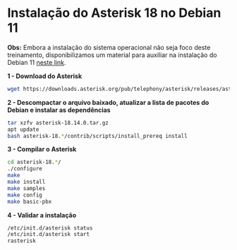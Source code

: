 # Instalação do Asterisk 18 no Debian 11

**Obs:** Embora a instalação do sistema operacional não seja foco deste treinamento, disponibilizamos um material para auxiliar na instalação do Debian 11 [neste link](https://github.com/beneditomarques/basic-asterisk-training/blob/main/instalacao-do-debian-11/Instalacao.md).

**1 - Download do Asterisk**

```bash
wget https://downloads.asterisk.org/pub/telephony/asterisk/releases/asterisk-18.14.0.tar.gz
```

**2 - Descompactar o arquivo baixado, atualizar a lista de pacotes do Debian e instalar as dependências**

```bash
tar xzfv asterisk-18.14.0.tar.gz 
apt update
bash asterisk-18.*/contrib/scripts/install_prereq install
```

**3 - Compilar o Asterisk**

```bash
cd asterisk-18.*/
./configure 
make
make install
make samples
make config
make basic-pbx
```

**4 - Validar a instalação**

```bash
/etc/init.d/asterisk status
/etc/init.d/asterisk start
rasterisk 
```



